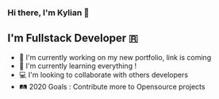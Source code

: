 ### Hi there, I'm Kylian 👋

## I'm Fullstack Developer 🇷
- 🔭 I'm currently working on my new portfolio, link is coming
- 📖 I'm currently learning everything !
- 💻 I'm looking to collaborate with others developers
- 🛤 2020 Goals : Contribute more to Opensource projects